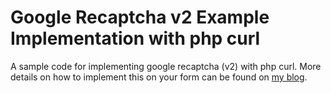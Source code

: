 # Google Recaptcha v2 Example Implementation with php curl
A sample code for implementing google recaptcha (v2) with php curl. More details on how to implement this on your form can be found on <a href="https://abdulawal.com/google-recaptcha-example-implementation-php-curl/" target="_blank">my blog</a>.

